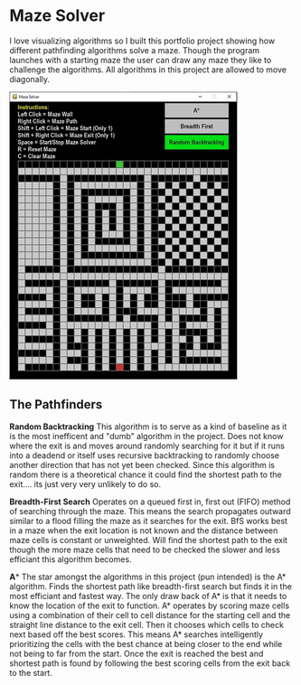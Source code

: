# Maze Solver
I love visualizing algorithms so I built this portfolio project showing how different pathfinding algorithms solve a maze. Though the program launches with a starting maze the user can draw any maze they like to challenge the algorithms. All algorithms in this project are allowed to move diagonally.

![test](Images/main_screen.jpg)

## The Pathfinders
**Random Backtracking**
This algorithm is to serve as a kind of baseline as it is the most inefficent and "dumb" algorithm in the project. Does not know where the exit is and moves around randomly searching for it but if it runs into a deadend or itself uses recursive backtracking to randomly choose another direction that has not yet been checked. Since this algorithm is random there is a theoretical chance it could find the shortest path to the exit.... its just very very unlikely to do so.

**Breadth-First Search**
Operates on a queued first in, first out (FIFO) method of searching through the maze. This means the search propagates outward similar to a flood filling the maze as it searches for the exit. BfS works best in a maze when the exit location is not known and the distance between maze cells is constant or unweighted. Will find the shortest path to the exit though the more maze cells that need to be checked the slower and less efficiant this algorithm becomes.

**A***
The star amongst the algorithms in this project (pun intended) is the A* algorithm. Finds the shortest path like breadth-first search but finds it in the most efficiant and fastest way. The only draw back of A* is that it needs to know the location of the exit to function. A* operates by scoring maze cells using a combination of their cell to cell distance for the starting cell and the straight line distance to the exit cell. Then it chooses which cells to check next based off the best scores. This means A* searches intelligently prioritizing the cells with the best chance at being closer to the end while not being to far from the start. Once the exit is reached the best and shortest path is found by following the best scoring cells from the exit back to the start.
